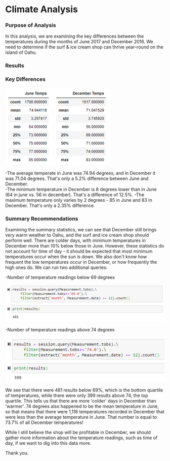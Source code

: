 # Climate Analysis

### Purpose of Analysis
In this analysis, we are examining the key differences between the temperatures during the months of June 2017 and December 2016.  We need to determine if the surf & ice cream shop can thrive year-round on the island of Oahu.  

### Results 

### Key Differences

![June 2017](https://github.com/davidfashbinder/surfs_up/blob/main/June.png)
![December 2016](https://github.com/davidfashbinder/surfs_up/blob/main/December.png)

-The average temperate in June was 74.94 degrees, and in December it was 71.04 degrees.  That's only a 5.2% difference between June and December.  
-The minimum temperature in December is 8 degrees lower than in June (64 in june vs. 56 in december).  That's a difference of 12.5%.
-The maximum temperature only varies by 2 degrees - 85 in June and 83 in December.  That's only a 2.35% difference.

### Summary Recommendations
Examining the summary statistics, we can see that December still brings very warm weather to Oahu, and the surf and ice cream shop should perform well.  There are colder days, with minimum temperatures in December more than 10% below those in June.  However, these statistics do not account for time of day - it should be expected that most minimum temperatures occur when the sun is down.  We also don't know how frequent the low temperatures occur in December, or how frequently the high ones do.  We can run two additional queries:

-Number of temperature readings below 69 degrees

![Number of readings below 69.0](https://github.com/davidfashbinder/surfs_up/blob/main/query1.png)

-Number of temperature readings above 74 degrees 

![Number of readings above 74.0](https://github.com/davidfashbinder/surfs_up/blob/main/query2.png)


We see that there were 481 results below 69%, which is the bottom quartile of temperatures, while there were only 399 results above 74, the top quartile.  This tells us that there are more 'colder' days in December than 'warmer'. 74 degrees also happened to be the mean temperature in June, so that means that there were 1,118 temperatures recorded in December that were less than the average temperature in June.  That number is equal to 73.7% of all December temperatures!  

While I still believe the shop will be profitable in December, we should gather more information about the temperature readings, such as time of day, if we want to dig into this data more. 

Thank you.
